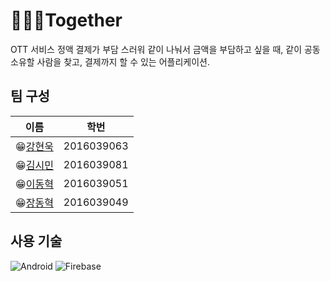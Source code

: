 # 🙋🏻‍♂Together

OTT 서비스 정액 결제가 부담 스러워 같이 나눠서 금액을 부담하고 싶을 때, 같이 공동 소유할 사람을 찾고, 결제까지 할 수 있는 어플리케이션.

## 팀 구성
| **이름** | **학번** |
|----------|-----|
|😁[강현욱](https://github.com/Hyeon-Uk-Kang)|2016039063|
|😁[김시민](https://github.com/Simin-Kim)|2016039081|
|😁[이동혁](https://github.com/Dohy-Lee)|2016039051|
|😁[장동혁](https://github.com/JDhyeok)|2016039049|

## 사용 기술
<img alt="Android" src="https://img.shields.io/badge/Android-3DDC84?style=for-the-badge&logo=android&logoColor=white" /> <img alt="Firebase" src="https://img.shields.io/badge/firebase-%23039BE5.svg?&style=for-the-badge&logo=firebase"/>
